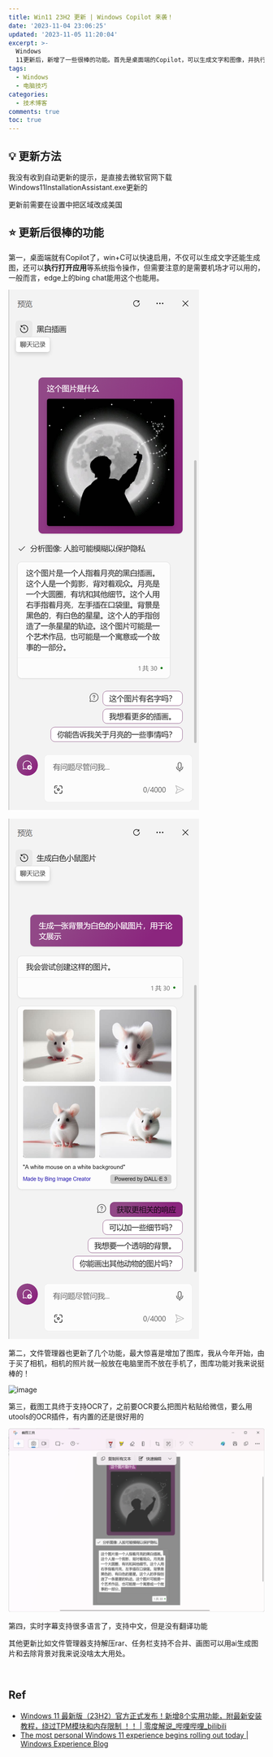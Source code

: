 ```yaml
---
title: Win11 23H2 更新 | Windows Copilot 来袭！
date: '2023-11-04 23:06:25'
updated: '2023-11-05 11:20:04'
excerpt: >-
  Windows
  11更新后，新增了一些很棒的功能。首先是桌面端的Copilot，可以生成文字和图像，并执行系统指令操作；其次是文件管理器的图库功能，方便查看和管理照片。此外，还有一些其他更新，如文件管理器支持解压rar、任务栏支持不合并、画图新增AI生成图片和去除背景等
tags:
  - Windows
  - 电脑技巧
categories:
  - 技术博客
comments: true
toc: true
---
```




## 💡 更新方法

我没有收到自动更新的提示，是直接去微软官网下载Windows11InstallationAssistant.exe更新的  

更新前需要在设置中把区域改成美国  

## ⭐ 更新后很棒的功能

第一，桌面端就有Copilot了，win+C可以快速启用，不仅可以生成文字还能生成图，还可以<span style="font-weight: bold;" data-type="strong">执行打开应用</span>等系统指令操作，但需要注意的是需要机场才可以用的，一般而言，edge上的bing chat能用这个也能用。

​​![image](https://raw.githubusercontent.com/Achuan-2/PicBed/pic/assets/202311052037090.png "Windows")​​

​![image](https://raw.githubusercontent.com/Achuan-2/PicBed/pic/assets/202311052037042.png "Windows")​

第二，文件管理器也更新了几个功能，最大惊喜是增加了图库，我从今年开始，由于买了相机，相机的照片就一般放在电脑里而不放在手机了，图库功能对我来说挺棒的！

​![image](https://raw.githubusercontent.com/Achuan-2/PicBed/pic/assets/202311042309124.png "copilot能在桌面直接打开")​  

第三，截图工具终于支持OCR了，之前要OCR要么把图片粘贴给微信，要么用utools的OCR插件，有内置的还是很好用的

​![image](https://raw.githubusercontent.com/Achuan-2/PicBed/pic/assets/202311051120852.png)​

第四，实时字幕支持很多语言了，支持中文，但是没有翻译功能

其他更新比如文件管理器支持解压rar、任务栏支持不合并、画图可以用ai生成图片和去除背景对我来说没啥太大用处。

‍

## Ref

* [Windows 11 最新版（23H2）官方正式发布！新增8个实用功能，附最新安装教程，绕过TPM模块和内存限制 ！！ | 零度解说_哔哩哔哩_bilibili](https://www.bilibili.com/video/BV1UN4y1678W/?spm_id_from=333.337.search-card.all.click&vd_source=b4a1fcb6dce305e26d8d16d9cbb71304)
* [The most personal Windows 11 experience begins rolling out today | Windows Experience Blog](https://blogs.windows.com/windowsexperience/2023/09/26/the-most-personal-windows-11-experience-begins-rolling-out-today/)

‍

